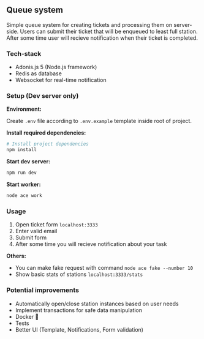 ## Queue system

Simple queue system for creating tickets and processing them on server-side. Users can submit their ticket that will be enqueued to least full station. After some time user will recieve notification when their ticket is completed.

### Tech-stack

- Adonis.js 5 (Node.js framework)
- Redis as database
- Websocket for real-time notification

### Setup (Dev server only)

__Environment:__

Create `.env` file according to `.env.example` template inside root of project.

__Install required dependencies:__

```bash
# Install project dependencies
npm install
```

__Start dev server:__
```bash
npm run dev
```

__Start worker:__

```bash
node ace work
```

### Usage

1. Open ticket form `localhost:3333`
2. Enter valid email
3. Submit form
4. After some time you will recieve notification about your task

__Others:__

- You can make fake request with command `node ace fake --number 10`
- Show basic stats of stations `localhost:3333/stats`

### Potential improvements

- Automatically open/close station instances based on user needs
- Implement transactions for safe data manipulation
- Docker 🐳
- Tests
- Better UI (Template, Notifications, Form validation)